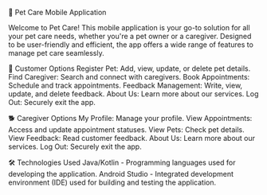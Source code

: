 🔧 Pet Care Mobile Application

Welcome to Pet Care! This mobile application is your go-to solution for all your pet care needs, whether you're a pet owner or a caregiver. Designed to be user-friendly and efficient, the app offers a wide range of features to manage pet care seamlessly.

🐾 Customer Options
Register Pet: Add, view, update, or delete pet details.
Find Caregiver: Search and connect with caregivers.
Book Appointments: Schedule and track appointments.
Feedback Management: Write, view, update, and delete feedback.
About Us: Learn more about our services.
Log Out: Securely exit the app.

🐕 Caregiver Options
My Profile: Manage your profile.
View Appointments: Access and update appointment statuses.
View Pets: Check pet details.
View Feedback: Read customer feedback.
About Us: Learn more about our services.
Log Out: Securely exit the app.


🛠️ Technologies Used
Java/Kotlin - Programming languages used for developing the application.
Android Studio - Integrated development environment (IDE) used for building and testing the application.

